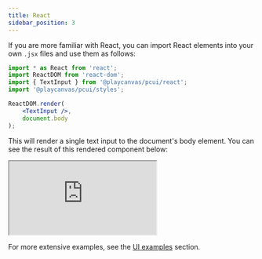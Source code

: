 ```yaml
---
title: React
sidebar_position: 3
---
```


If you are more familiar with React, you can import React elements into your own `.jsx` files and use them as follows:

```jsx
import * as React from 'react';
import ReactDOM from 'react-dom';
import { TextInput } from '@playcanvas/pcui/react';
import '@playcanvas/pcui/styles';

ReactDOM.render(
    <TextInput />,
    document.body
);
```

This will render a single text input to the document's body element. You can see the result of this rendered component below:

<div className='iframe-container'>
    <iframe src="https://playcanvas.github.io/pcui/storybook/iframe?id=components-textinput--main&viewMode=story"></iframe>
</div>

For more extensive examples, see the [UI examples](/pcui/examples/) section.
